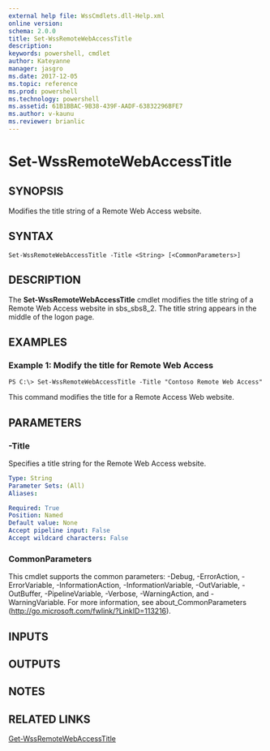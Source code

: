 ```yaml
---
external help file: WssCmdlets.dll-Help.xml
online version: 
schema: 2.0.0
title: Set-WssRemoteWebAccessTitle
description: 
keywords: powershell, cmdlet
author: Kateyanne
manager: jasgro
ms.date: 2017-12-05
ms.topic: reference
ms.prod: powershell
ms.technology: powershell
ms.assetid: 61B1BBAC-9B38-439F-AADF-63832296BFE7
ms.author: v-kaunu
ms.reviewer: brianlic
---
```


# Set-WssRemoteWebAccessTitle

## SYNOPSIS
Modifies the title string of a Remote Web Access website.

## SYNTAX

```
Set-WssRemoteWebAccessTitle -Title <String> [<CommonParameters>]
```

## DESCRIPTION
The **Set-WssRemoteWebAccessTitle** cmdlet modifies the title string of a Remote Web Access website in sbs_sbs8_2.
The title string appears in the middle of the logon page.

## EXAMPLES

### Example 1: Modify the title for Remote Web Access
```
PS C:\> Set-WssRemoteWebAccessTitle -Title "Contoso Remote Web Access"
```

This command modifies the title for a Remote Access Web website.

## PARAMETERS

### -Title
Specifies a title string for the Remote Web Access website.

```yaml
Type: String
Parameter Sets: (All)
Aliases: 

Required: True
Position: Named
Default value: None
Accept pipeline input: False
Accept wildcard characters: False
```

### CommonParameters
This cmdlet supports the common parameters: -Debug, -ErrorAction, -ErrorVariable, -InformationAction, -InformationVariable, -OutVariable, -OutBuffer, -PipelineVariable, -Verbose, -WarningAction, and -WarningVariable. For more information, see about_CommonParameters (http://go.microsoft.com/fwlink/?LinkID=113216).

## INPUTS

## OUTPUTS

## NOTES

## RELATED LINKS

[Get-WssRemoteWebAccessTitle](./Get-WssRemoteWebAccessTitle.md)

